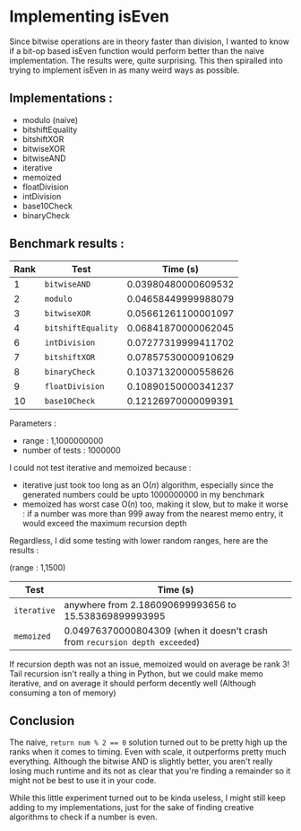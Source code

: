 # Implementing isEven

Since bitwise operations are in theory faster than division, I wanted to know if a bit-op based isEven function would perform better than the naive implementation. 
The results were, quite surprising. 
This then spiralled into trying to implement isEven in as many weird ways as possible.

## Implementations : 
- modulo (naive)
- bitshiftEquality
- bitshiftXOR
- bitwiseXOR
- bitwiseAND
- iterative
- memoized
- floatDivision
- intDivision
- base10Check
- binaryCheck

## Benchmark results : 

Rank | Test | Time (s)
--- | --- | ---
1 | `bitwiseAND` | 0.03980480000609532
2 | `modulo` | 0.04658449999988079
3 | `bitwiseXOR` | 0.05661261100001097
4 | `bitshiftEquality` | 0.06841870000062045
6 | `intDivision` | 0.07277319999411702
7 | `bitshiftXOR` | 0.07857530000910629
8 | `binaryCheck` | 0.10371320000558626
9 | `floatDivision` | 0.10890150000341237
10 | `base10Check` | 0.12126970000099391

Parameters : 
- range : 1,1000000000
- number of tests : 1000000

I could not test iterative and memoized because :
- iterative just took too long as an O($n$) algorithm, especially since the generated numbers could be upto 1000000000 in my benchmark
- memoized has worst case O($n$) too, making it slow, but to make it worse : if a number was more than 999 away from the nearest memo entry, it would exceed the maximum recursion depth

Regardless, I did some testing with lower random ranges, here are the results : 

(range : 1,1500)

Test | Time (s)
--- | ---
`iterative` | anywhere from 2.186090699993656 to 15.538369899993995
`memoized` | 0.04976370000804309 (when it doesn't crash from `recursion depth exceeded`)

If recursion depth was not an issue, memoized would on average be rank 3! 
Tail recursion isn't really a thing in Python, but we could make memo iterative, and on average it should perform decently well (Although consuming a ton of memory)

## Conclusion

The naive, `return num % 2 == 0` solution turned out to be pretty high up the ranks when it comes to timing. 
Even with scale, it outperforms pretty much everything. 
Although the bitwise AND is slightly better, you aren't really losing much runtime and its not as clear that you're finding a remainder so it might not be best to use it in your code. 

While this little experiment turned out to be kinda useless, I might still keep adding to my implementations, just for the sake of finding creative algorithms to check if a number is even.
